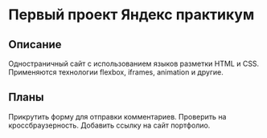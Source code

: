 # Первый проект Яндекс практикум

## Описание
Одностраничный сайт с использованием языков разметки HTML и CSS. Применяются технологии flexbox, iframes, animation и другие.

## Планы
Прикрутить форму для отправки комментариев.
Проверить на кроссбраузерность.
Добавить ссылку на сайт портфолио.
